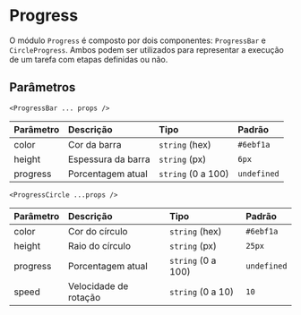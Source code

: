 # Progress

O módulo `Progress` é composto por dois componentes: `ProgressBar` e `CircleProgress`. Ambos podem ser
utilizados para representar a execução de um tarefa com etapas definidas ou não.

<!-- @example ./example/Example.Html -->

## Parâmetros

`<ProgressBar ... props />`

| Parâmetro | Descrição           | Tipo            | Padrão    |
| :-------- | :------------------ | :-------------- | :-------- |
| color     | Cor da barra        | `string` (hex)    | `#6ebf1a` |
| height    | Espessura da barra  | `string` (px)     | `6px`     |
| progress  | Porcentagem atual   | `string` (0 a 100)| `undefined` |

`<ProgressCircle ...props />`

| Parâmetro | Descrição               | Tipo            | Padrão     |
| :-------- | :---------------------- | :-------------- | :--------- |
| color     | Cor do círculo          | `string` (hex)    | `#6ebf1a`  |
| height    | Raio do círculo         | `string` (px)     | `25px`     |
| progress  | Porcentagem atual       | `string` (0 a 100)| `undefined`  |
| speed     | Velocidade de rotação   | `string` (0 a 10) | `10`       |
